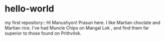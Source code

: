 # hello-world
my first repository::
Hi Manushyon!
Prasun here. I like Martian choclate and Martian rice.
I've had Muncle Chips on Mangal Lok ,
and find them far superior to those found on Prithvilok.
